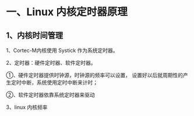 # 一、Linux 内核定时器原理
## 1、内核时间管理
1、Cortec-M内核使用 Systick 作为系统定时器。

2、定时器：硬件定时器、软件定时器。

①、硬件定时器提供时钟源，时钟源的频率可以设置， 设置好以后就周期性的产生定时中断，系统使用定时中断来计时；

②、软件定时器依靠系统定时器来驱动

3、linux 内核频率
<!--stackedit_data:
eyJoaXN0b3J5IjpbLTU1ODMxNDEzNV19
-->